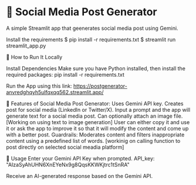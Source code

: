 # 💬 Social Media Post Generator

A simple Streamlit app that geenerates social media post using Gemini. 


Install the requirements
$ pip install -r requirements.txt
$ streamlit run streamlit_app.py


🚀 How to Run It Locally

Install Dependencies Make sure you have Python installed, then install the required packages: pip install -r requirements.txt

Run the App using this link: https://postgenerator-anvredghqyh5ulfqxqq562.streamlit.app/

🏥 Features of Social Media Post Generator: 
Uses Gemini API key. Creates post for social media (LinkedIn or Twitter/X). 
Input a prompt and the app will generate text for a social media post. 
Can optionally attach an image file. [Working on using text to image generation]
User can either copy it and use it or ask the app to improve it so that it will modify the content and come up with a better post. 
Guardrails: Moderates content and filters inappropriate content using a predefined list of words. 
[workinig on calling function to post directly on selected social meadia platform]

🔑 Usage Enter your Gemini API Key when prompted. API_key: "AIzaSyAhUHN6XnEYeNx9g8QqsKKWKjtrc1tSnRA"

Receive an AI-generated response based on the Gemini API.
